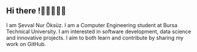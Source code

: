 ## Hi there !👋✨👩🏻‍💻

I am Şevval Nur Öksüz. I am a Computer Engineering student at Bursa Technical University. I am interested in software development, data science and innovative projects. I aim to both learn and contribute by sharing my work on GitHub.

